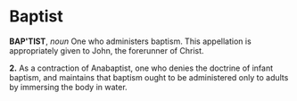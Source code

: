# Baptist

**BAP'TIST**, _noun_ One who administers baptism. This appellation is appropriately given to John, the forerunner of Christ.

**2.** As a contraction of Anabaptist, one who denies the doctrine of infant baptism, and maintains that baptism ought to be administered only to adults by immersing the body in water.